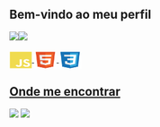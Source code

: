 ## Bem-vindo ao meu perfil 

</div>

<div>
  <a href="https://github.com/luizasantosx">
  <img height="170em" src="https://github-readme-stats.vercel.app/api?username=luizasantosx&show_icons=true&theme=swift&include_all_commits=true&count_private=true"/><img height="170em" src="https://github-readme-stats.vercel.app/api/top-langs/?username=luizasantosx&layout=compact&langs_count=6&theme=swift"/>
    
</div>
<div style="display: inline_block">
  
  <br>
  <img align="center" alt="Js" height="30" width="40" src="https://raw.githubusercontent.com/devicons/devicon/master/icons/javascript/javascript-plain.svg">
  <img align="center" alt="HTML" height="30" width="40" src="https://raw.githubusercontent.com/devicons/devicon/master/icons/html5/html5-original.svg">
  <img align="center" alt="CSS" height="30" width="40" src="https://raw.githubusercontent.com/devicons/devicon/master/icons/css3/css3-original.svg">
 
 <br>
 
## Onde me encontrar
 
<div> 
  
   <a href="https://www.linkedin.com/in/luiza-santos-profissional" target="_blank"><img src="https://img.shields.io/badge/-LinkedIn-%230077B5?style=for-the-badge&logo=linkedin&logoColor=white" target="_blank"></a> 
   <a href = "mailto:luizasantos096@outlook.com"><img src="https://img.shields.io/badge/Microsoft_Outlook-0078D4?style=for-the-badge&logo=microsoft-outlook&logoColor=white" target="_blank"></a>
 
</div>
